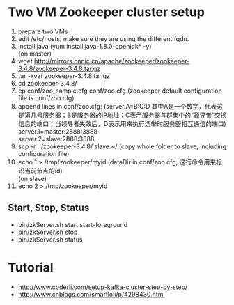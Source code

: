 # Two VM Zookeeper cluster setup
1. prepare two VMs
2. edit /etc/hosts, make sure they are using the different fqdn.
3. install java (yum install java-1.8.0-openjdk* -y) <br />
(on master)
4. wget http://mirrors.cnnic.cn/apache/zookeeper/zookeeper-3.4.8/zookeeper-3.4.8.tar.gz
5. tar -xvzf zookeeper-3.4.8.tar.gz
6. cd zookeeper-3.4.8/
7. cp conf/zoo_sample.cfg conf/zoo.cfg (zookeeper default configuration file is conf/zoo.cfg)
8. append lines in conf/zoo.cfg: (server.A=B:C:D 其中A是一个数字，代表这是第几号服务器；B是服务器的IP地址；C表示服务器与群集中的“领导者”交换信息的端口；当领导者失效后，D表示用来执行选举时服务器相互通信的端口)<br />
	 server.1=master:2888:3888<br />
	 server.2=slave:2888:3888
9. scp -r ../zookeeper-3.4.8/ slave:~/ (copy whole folder to slave, including configuration file)
10. echo 1 > /tmp/zookeeper/myid (dataDir in conf/zoo.cfg, 这行命令用来标识当前节点的id) <br />
(on slave)
11. echo 2 > /tmp/zookeeper/myid

## Start, Stop, Status
* bin/zkServer.sh start start-foreground
* bin/zkServer.sh stop
* bin/zkServer.sh status

# Tutorial
* http://www.coderli.com/setup-kafka-cluster-step-by-step/
* http://www.cnblogs.com/smartloli/p/4298430.html
